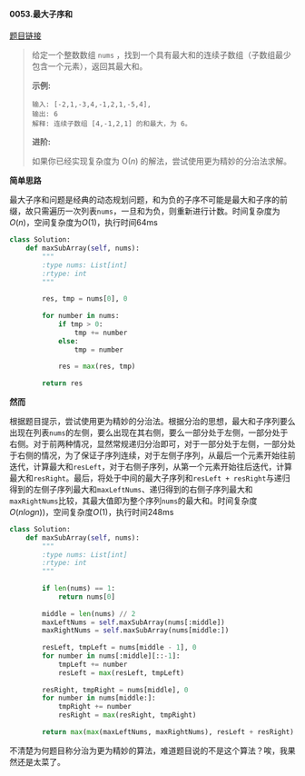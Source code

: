 #### 0053.最大子序和
[题目链接](https://leetcode-cn.com/problems/maximum-subarray)
> 给定一个整数数组 `nums` ，找到一个具有最大和的连续子数组（子数组最少包含一个元素），返回其最大和。
>
> **示例:**
>
> ```
> 输入: [-2,1,-3,4,-1,2,1,-5,4],
> 输出: 6
> 解释: 连续子数组 [4,-1,2,1] 的和最大，为 6。
> ```
>
> **进阶:**
>
> 如果你已经实现复杂度为 O(*n*) 的解法，尝试使用更为精妙的分治法求解。

**简单思路**

最大子序和问题是经典的动态规划问题，和为负的子序不可能是最大和子序的前缀，故只需遍历一次列表```nums```，一旦和为负，则重新进行计数。时间复杂度为$O(n)$，空间复杂度为$O(1)$，执行时间64ms

```python
class Solution:
    def maxSubArray(self, nums):
        """
        :type nums: List[int]
        :rtype: int
        """
        
        res, tmp = nums[0], 0
        
        for number in nums:
            if tmp > 0:
                tmp += number
            else:
                tmp = number
            
            res = max(res, tmp)
        
        return res
```

**然而**

根据题目提示，尝试使用更为精妙的分治法。根据分治的思想，最大和子序列要么出现在列表```nums```的左侧，要么出现在其右侧，要么一部分处于左侧，一部分处于右侧。对于前两种情况，显然常规递归分治即可，对于一部分处于左侧，一部分处于右侧的情况，为了保证子序列连续，对于左侧子序列，从最后一个元素开始往前迭代，计算最大和```resLeft```，对于右侧子序列，从第一个元素开始往后迭代，计算最大和```resRight```。最后，将处于中间的最大子序列和```resLeft + resRight```与递归得到的左侧子序列最大和```maxLeftNums```、递归得到的右侧子序列最大和```maxRightNums```比较，其最大值即为整个序列```nums```的最大和。时间复杂度$O(nlogn))$，空间复杂度$O(1)$，执行时间248ms

```python
class Solution:
    def maxSubArray(self, nums):
        """
        :type nums: List[int]
        :rtype: int
        """
        
        if len(nums) == 1:
            return nums[0]
        
        middle = len(nums) // 2
        maxLeftNums = self.maxSubArray(nums[:middle])
        maxRightNums = self.maxSubArray(nums[middle:])
        
        resLeft, tmpLeft = nums[middle - 1], 0
        for number in nums[:middle][::-1]:
            tmpLeft += number
            resLeft = max(resLeft, tmpLeft)
        
        resRight, tmpRight = nums[middle], 0
        for number in nums[middle:]:
            tmpRight += number   
            resRight = max(resRight, tmpRight)
        
        return max(max(maxLeftNums, maxRightNums), resLeft + resRight)
```

不清楚为何题目称分治为更为精妙的算法，难道题目说的不是这个算法？唉，我果然还是太菜了。

